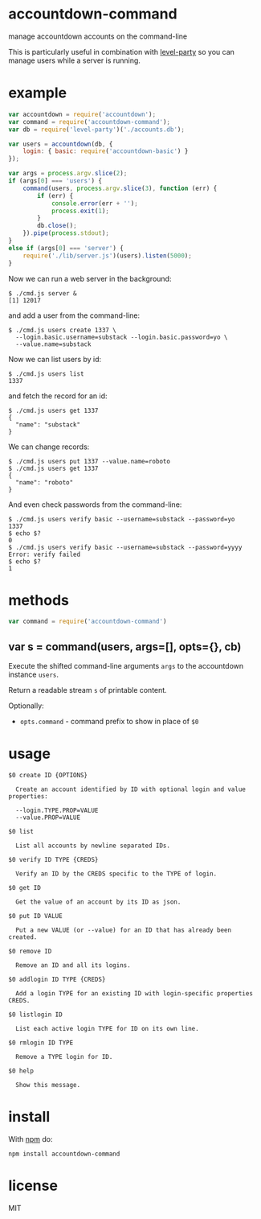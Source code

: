 # accountdown-command

manage accountdown accounts on the command-line

This is particularly useful in combination with
[level-party](https://npmjs.org/package/level-party)
so you can manage users while a server is running.

# example

``` js
var accountdown = require('accountdown');
var command = require('accountdown-command');
var db = require('level-party')('./accounts.db');

var users = accountdown(db, {
    login: { basic: require('accountdown-basic') }
});

var args = process.argv.slice(2);
if (args[0] === 'users') {
    command(users, process.argv.slice(3), function (err) {
        if (err) {
            console.error(err + '');
            process.exit(1);
        }
        db.close();
    }).pipe(process.stdout);
}
else if (args[0] === 'server') {
    require('./lib/server.js')(users).listen(5000);
}
```

Now we can run a web server in the background:

```
$ ./cmd.js server &
[1] 12017
```

and add a user from the command-line:

```
$ ./cmd.js users create 1337 \
  --login.basic.username=substack --login.basic.password=yo \
  --value.name=substack
```

Now we can list users by id:

```
$ ./cmd.js users list
1337
```

and fetch the record for an id:

```
$ ./cmd.js users get 1337
{
  "name": "substack"
}
```

We can change records:

```
$ ./cmd.js users put 1337 --value.name=roboto
$ ./cmd.js users get 1337
{
  "name": "roboto"
}
```

And even check passwords from the command-line:

```
$ ./cmd.js users verify basic --username=substack --password=yo
1337
$ echo $?
0
$ ./cmd.js users verify basic --username=substack --password=yyyy
Error: verify failed
$ echo $?
1
```

# methods

``` js
var command = require('accountdown-command')
```

## var s = command(users, args=[], opts={}, cb)

Execute the shifted command-line arguments `args` to the accountdown instance
`users`.

Return a readable stream `s` of printable content.

Optionally:

* `opts.command` - command prefix to show in place of `$0`

# usage

```
$0 create ID {OPTIONS}

  Create an account identified by ID with optional login and value properties:

  --login.TYPE.PROP=VALUE
  --value.PROP=VALUE

$0 list

  List all accounts by newline separated IDs.

$0 verify ID TYPE {CREDS}

  Verify an ID by the CREDS specific to the TYPE of login.

$0 get ID

  Get the value of an account by its ID as json.

$0 put ID VALUE

  Put a new VALUE (or --value) for an ID that has already been created.

$0 remove ID

  Remove an ID and all its logins.

$0 addlogin ID TYPE {CREDS}

  Add a login TYPE for an existing ID with login-specific properties CREDS.

$0 listlogin ID

  List each active login TYPE for ID on its own line.

$0 rmlogin ID TYPE

  Remove a TYPE login for ID.

$0 help

  Show this message.

```

# install

With [npm](https://npmjs.org) do:

```
npm install accountdown-command
```

# license

MIT
